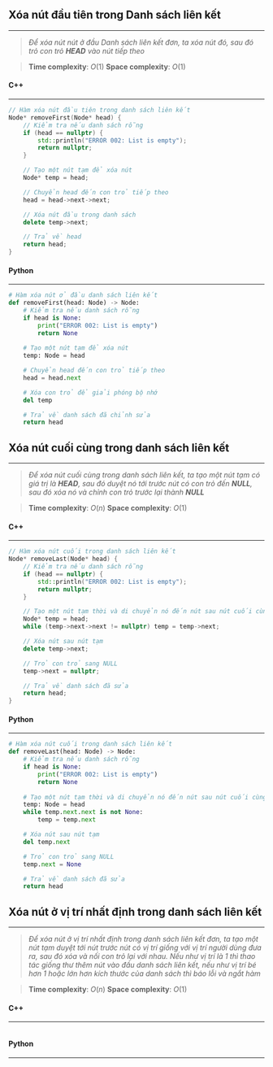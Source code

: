 ## Xóa nút đầu tiên trong Danh sách liên kết
---
>_Để xóa nút nút ở đầu Danh sách liên kết đơn, ta xóa nút đó, sau đó trỏ con trỏ **HEAD** vào nút tiếp theo_

>**Time complexity**: $O(1)$
>**Space complexity**: $O(1)$
#### C++
---
``` cpp
// Hàm xóa nút đầu tiên trong danh sách liên kết
Node* removeFirst(Node* head) {
    // Kiểm tra nếu danh sách rỗng
    if (head == nullptr) {
        std::println("ERROR 002: List is empty");
        return nullptr;
    }

    // Tạo một nút tạm để xóa nút
    Node* temp = head;

    // Chuyển head đến con trỏ tiếp theo
    head = head->next->next;

    // Xóa nút đầu trong danh sách
    delete temp->next;

    // Trả về head
    return head;
}
```
#### Python
---
``` python
# Hàm xóa nút ở đầu danh sách liên kết
def removeFirst(head: Node) -> Node:
	# Kiểm tra nếu danh sách rỗng
	if head is None:
		print("ERROR 002: List is empty")
		return None
	
	# Tạo một nút tạm để xóa nút
	temp: Node = head

	# Chuyển head đến con trỏ tiếp theo
	head = head.next

	# Xóa con trỏ để giải phóng bộ nhớ
	del temp

	# Trả về danh sách đã chỉnh sửa
	return head
```

## Xóa nút cuối cùng trong danh sách liên kết
---
> _Để xóa nút cuối cùng trong danh sách liên kết, ta tạo một nút tạm có giá trị là **HEAD**, sau đó duyệt nó tới trước nút có con trỏ đến **NULL**, sau đó xóa nó và chỉnh con trỏ trước lại thành **NULL**_

> **Time complexity**: $O(n)$
> **Space complexity**: $O(1)$
#### C++
---
``` cpp
// Hàm xóa nút cuối trong danh sách liên kết
Node* removeLast(Node* head) {
    // Kiểm tra nếu danh sách rỗng
    if (head == nullptr) {
        std::println("ERROR 002: List is empty");
        return nullptr;
    }

    // Tạo một nút tạm thời và di chuyển nó đến nút sau nút cuối cùng
    Node* temp = head;
    while (temp->next->next != nullptr) temp = temp->next;

    // Xóa nút sau nút tạm
    delete temp->next;

    // Trỏ con trỏ sang NULL
    temp->next = nullptr;

    // Trả về danh sách đã sửa
    return head;
}
```
#### Python
---
``` python
# Hàm xóa nút cuối trong danh sách liên kết
def removeLast(head: Node) -> Node:
	# Kiểm tra nếu danh sách rỗng
	if head is None:
		print("ERROR 002: List is empty")
		return None
	
	# Tạo một nút tạm thời và di chuyển nó đến nút sau nút cuối cùng
	temp: Node = head
	while temp.next.next is not None:
		temp = temp.next

	# Xóa nút sau nút tạm
	del temp.next

	# Trỏ con trỏ sang NULL
	temp.next = None

	# Trả về danh sách đã sửa
	return head
```

## Xóa nút ở vị trí nhất định trong danh sách liên kết
---
>_Để xóa nút ở vị trí nhất định trong danh sách liên kết đơn, ta tạo một nút tạm duyệt tới nút trước nút có vị trí giống với vị trí người dùng đưa ra, sau đó xóa và nối con trỏ lại với nhau. Nếu như vị trí là 1 thì thao tác giống thư thêm nút vào đầu danh sách liên kết, nếu như vị trí bé hơn 1 hoặc lớn hơn kích thước của danh sách thì báo lỗi và ngắt hàm_

> **Time complexity**: $O(n)$
> **Space complexity**: $O(1)$
#### C++
---
``` cpp

```
#### Python
---
``` python
```